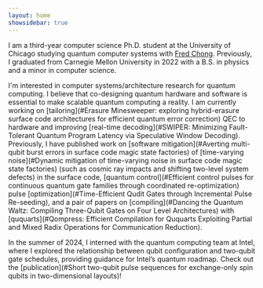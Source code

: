 ```yaml
---
layout: home
showsidebar: true
---
```


I am a third-year computer science Ph.D. student at the University of Chicago studying quantum computer systems with <a href="https://people.cs.uchicago.edu/~ftchong/" target="_blank" rel="noopener noreferrer">Fred Chong</a>. Previously, I graduated from Carnegie Mellon University in 2022 with a B.S. in physics and a minor in computer science. 

I'm interested in computer systems/architecture research for quantum computing. I believe that co-designing quantum hardware and software is essential to make scalable quantum computing a reality. I am currently working on [tailoring](#Erasure Minesweeper: exploring hybrid-erasure surface code architectures for efficient quantum error correction) QEC to hardware and improving [real-time decoding](#SWIPER: Minimizing Fault-Tolerant Quantum Program Latency via Speculative Window Decoding). Previously, I have published work on [software mitigation](#Averting multi-qubit burst errors in surface code magic state factories) of [time-varying noise](#Dynamic mitigation of time-varying noise in surface code magic state factories) (such as cosmic ray impacts and shifting two-level system defects) in the surface code, [quantum control](#Efficient control pulses for continuous quantum gate families through coordinated re-optimization) pulse [optimization](#Time-Efficient Qudit Gates through Incremental Pulse Re-seeding), and a pair of papers on [compiling](#Dancing the Quantum Waltz: Compiling Three-Qubit Gates on Four Level Architectures) with [ququarts](#Qompress: Efficient Compilation for Ququarts Exploiting Partial and Mixed Radix Operations for Communication Reduction).

In the summer of 2024, I interned with the quantum computing team at Intel, where I explored the relationship between qubit configuration and two-qubit gate schedules, providing guidance for Intel’s quantum roadmap. Check out the [publication](#Short two-qubit pulse sequences for exchange-only spin qubits in two-dimensional layouts)!